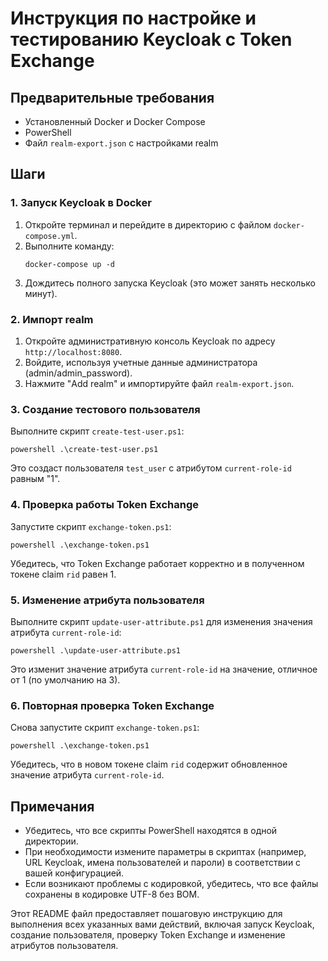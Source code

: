 # Инструкция по настройке и тестированию Keycloak с Token Exchange

## Предварительные требования

- Установленный Docker и Docker Compose
- PowerShell
- Файл `realm-export.json` с настройками realm

## Шаги

### 1. Запуск Keycloak в Docker

1. Откройте терминал и перейдите в директорию с файлом `docker-compose.yml`.
2. Выполните команду:
   ```
   docker-compose up -d
   ```
3. Дождитесь полного запуска Keycloak (это может занять несколько минут).

### 2. Импорт realm

1. Откройте административную консоль Keycloak по адресу `http://localhost:8080`.
2. Войдите, используя учетные данные администратора (admin/admin_password).
3. Нажмите "Add realm" и импортируйте файл `realm-export.json`.

### 3. Создание тестового пользователя

Выполните скрипт `create-test-user.ps1`:

`powershell .\create-test-user.ps1`

Это создаст пользователя `test_user` с атрибутом `current-role-id` равным "1".

### 4. Проверка работы Token Exchange

Запустите скрипт `exchange-token.ps1`:

`powershell .\exchange-token.ps1`

Убедитесь, что Token Exchange работает корректно и в полученном токене claim `rid` равен 1.

### 5. Изменение атрибута пользователя

Выполните скрипт `update-user-attribute.ps1` для изменения значения атрибута `current-role-id`:

`powershell .\update-user-attribute.ps1`

Это изменит значение атрибута `current-role-id` на значение, отличное от 1 (по умолчанию на 3).

### 6. Повторная проверка Token Exchange

Снова запустите скрипт `exchange-token.ps1`:

`powershell .\exchange-token.ps1`

Убедитесь, что в новом токене claim `rid` содержит обновленное значение атрибута `current-role-id`.

## Примечания

- Убедитесь, что все скрипты PowerShell находятся в одной директории.
- При необходимости измените параметры в скриптах (например, URL Keycloak, имена пользователей и пароли) в соответствии с вашей конфигурацией.
- Если возникают проблемы с кодировкой, убедитесь, что все файлы сохранены в кодировке UTF-8 без BOM.

Этот README файл предоставляет пошаговую инструкцию для выполнения всех указанных вами действий, включая запуск Keycloak, создание пользователя, проверку Token Exchange и изменение атрибутов пользователя.